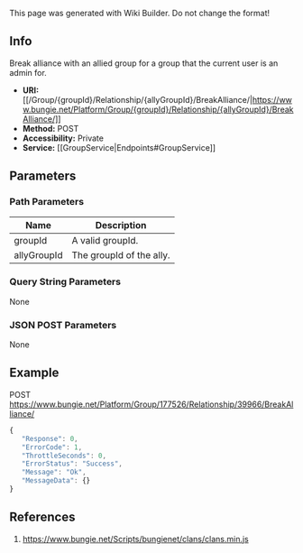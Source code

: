 <span class="wiki-builder">This page was generated with Wiki Builder. Do not change the format!</span>

## Info
Break alliance with an allied group for a group that the current user is an admin for. 
* **URI:** [[/Group/{groupId}/Relationship/{allyGroupId}/BreakAlliance/|https://www.bungie.net/Platform/Group/{groupId}/Relationship/{allyGroupId}/BreakAlliance/]]
* **Method:** POST
* **Accessibility:** Private
* **Service:** [[GroupService|Endpoints#GroupService]]

## Parameters
### Path Parameters
Name | Description
---- | -----------
groupId | A valid groupId.
allyGroupId | The groupId of the ally.

### Query String Parameters
None

### JSON POST Parameters
None

## Example
POST https://www.bungie.net/Platform/Group/177526/Relationship/39966/BreakAlliance/
 ```javascript
{
    "Response": 0,
    "ErrorCode": 1,
    "ThrottleSeconds": 0,
    "ErrorStatus": "Success",
    "Message": "Ok",
    "MessageData": {}
}
```

## References
1. https://www.bungie.net/Scripts/bungienet/clans/clans.min.js
